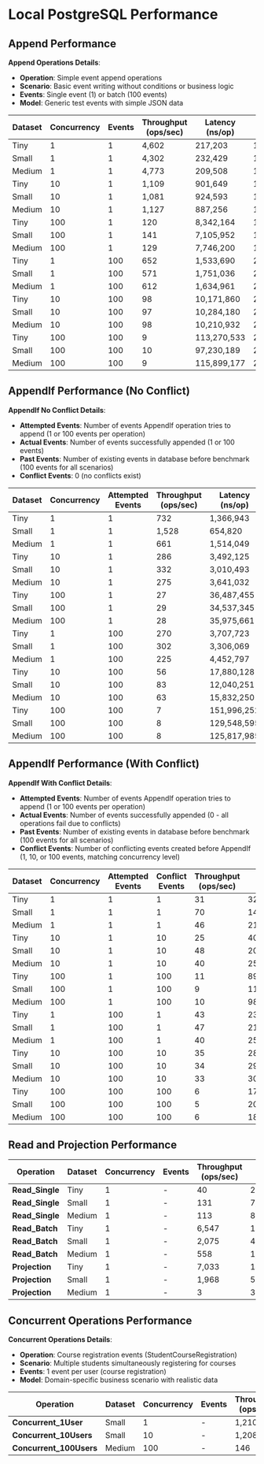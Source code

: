 # Local PostgreSQL Performance

## Append Performance

**Append Operations Details**:
- **Operation**: Simple event append operations
- **Scenario**: Basic event writing without conditions or business logic
- **Events**: Single event (1) or batch (100 events)
- **Model**: Generic test events with simple JSON data

| Dataset | Concurrency | Events | Throughput (ops/sec) | Latency (ns/op) | Memory (B/op) | Allocations |
|---------|-------------|--------|---------------------|-----------------|---------------|-------------|
| Tiny | 1 | 1 | 4,602 | 217,203 | 1,877 | 56 |
| Small | 1 | 1 | 4,302 | 232,429 | 1,883 | 56 |
| Medium | 1 | 1 | 4,773 | 209,508 | 1,875 | 55 |
| Tiny | 10 | 1 | 1,109 | 901,649 | 17,542 | 523 |
| Small | 10 | 1 | 1,081 | 924,593 | 17,547 | 523 |
| Medium | 10 | 1 | 1,127 | 887,256 | 17,532 | 523 |
| Tiny | 100 | 1 | 120 | 8,342,164 | 182,815 | 5,283 |
| Small | 100 | 1 | 141 | 7,105,952 | 182,904 | 5,282 |
| Medium | 100 | 1 | 129 | 7,746,200 | 182,588 | 5,275 |
| Tiny | 1 | 100 | 652 | 1,533,690 | 210,790 | 2,053 |
| Small | 1 | 100 | 571 | 1,751,036 | 210,784 | 2,053 |
| Medium | 1 | 100 | 612 | 1,634,961 | 211,381 | 2,053 |
| Tiny | 10 | 100 | 98 | 10,171,860 | 2,096,951 | 20,506 |
| Small | 10 | 100 | 97 | 10,284,180 | 2,095,247 | 20,494 |
| Medium | 10 | 100 | 98 | 10,210,932 | 2,094,443 | 20,489 |
| Tiny | 100 | 100 | 9 | 113,270,533 | 20,965,455 | 205,151 |
| Small | 100 | 100 | 10 | 97,230,189 | 20,961,682 | 205,133 |
| Medium | 100 | 100 | 9 | 115,899,177 | 20,955,109 | 205,076 |

## AppendIf Performance (No Conflict)

**AppendIf No Conflict Details**:
- **Attempted Events**: Number of events AppendIf operation tries to append (1 or 100 events per operation)
- **Actual Events**: Number of events successfully appended (1 or 100 events)
- **Past Events**: Number of existing events in database before benchmark (100 events for all scenarios)
- **Conflict Events**: 0 (no conflicts exist)

| Dataset | Concurrency | Attempted Events | Throughput (ops/sec) | Latency (ns/op) | Memory (B/op) | Allocations |
|---------|-------------|------------------|---------------------|-----------------|---------------|-------------|
| Tiny | 1 | 1 | 732 | 1,366,943 | 4,461 | 95 |
| Small | 1 | 1 | 1,528 | 654,820 | 4,465 | 96 |
| Medium | 1 | 1 | 661 | 1,514,049 | 4,461 | 95 |
| Tiny | 10 | 1 | 286 | 3,492,125 | 43,401 | 921 |
| Small | 10 | 1 | 332 | 3,010,493 | 43,401 | 922 |
| Medium | 10 | 1 | 275 | 3,641,032 | 43,363 | 921 |
| Tiny | 100 | 1 | 27 | 36,487,455 | 441,985 | 9,272 |
| Small | 100 | 1 | 29 | 34,537,345 | 441,049 | 9,265 |
| Medium | 100 | 1 | 28 | 35,975,661 | 440,653 | 9,262 |
| Tiny | 1 | 100 | 270 | 3,707,723 | 214,381 | 2,095 |
| Small | 1 | 100 | 302 | 3,306,069 | 213,952 | 2,093 |
| Medium | 1 | 100 | 225 | 4,452,797 | 213,795 | 2,092 |
| Tiny | 10 | 100 | 56 | 17,880,128 | 2,139,685 | 20,929 |
| Small | 10 | 100 | 83 | 12,040,251 | 2,136,629 | 20,903 |
| Medium | 10 | 100 | 63 | 15,832,250 | 2,135,136 | 20,892 |
| Tiny | 100 | 100 | 7 | 151,996,252 | 21,379,785 | 209,199 |
| Small | 100 | 100 | 8 | 129,548,595 | 21,355,971 | 209,084 |
| Medium | 100 | 100 | 8 | 125,817,985 | 21,365,328 | 209,045 |

## AppendIf Performance (With Conflict)

**AppendIf With Conflict Details**:
- **Attempted Events**: Number of events AppendIf operation tries to append (1 or 100 events per operation)
- **Actual Events**: Number of events successfully appended (0 - all operations fail due to conflicts)
- **Past Events**: Number of existing events in database before benchmark (100 events for all scenarios)
- **Conflict Events**: Number of conflicting events created before AppendIf (1, 10, or 100 events, matching concurrency level)

| Dataset | Concurrency | Attempted Events | Conflict Events | Throughput (ops/sec) | Latency (ns/op) | Memory (B/op) | Allocations |
|---------|-------------|------------------|-----------------|---------------------|-----------------|---------------|-------------|
| Tiny | 1 | 1 | 1 | 31 | 32,313,921 | 5,910 | 144 |
| Small | 1 | 1 | 1 | 70 | 14,371,495 | 5,859 | 144 |
| Medium | 1 | 1 | 1 | 46 | 21,828,132 | 5,897 | 144 |
| Tiny | 10 | 1 | 10 | 25 | 40,366,956 | 57,282 | 1,406 |
| Small | 10 | 1 | 10 | 48 | 20,857,225 | 57,246 | 1,405 |
| Medium | 10 | 1 | 10 | 40 | 25,004,187 | 57,238 | 1,405 |
| Tiny | 100 | 1 | 100 | 11 | 89,878,760 | 584,294 | 14,188 |
| Small | 100 | 1 | 100 | 9 | 112,494,108 | 581,648 | 14,172 |
| Medium | 100 | 1 | 100 | 10 | 98,250,736 | 581,578 | 14,169 |
| Tiny | 1 | 100 | 1 | 43 | 23,255,195 | 215,322 | 2,144 |
| Small | 1 | 100 | 1 | 47 | 21,387,674 | 214,731 | 2,140 |
| Medium | 1 | 100 | 1 | 40 | 25,062,065 | 214,684 | 2,140 |
| Tiny | 10 | 100 | 10 | 35 | 28,186,945 | 2,149,590 | 21,401 |
| Small | 10 | 100 | 10 | 34 | 29,396,364 | 2,146,454 | 21,380 |
| Medium | 10 | 100 | 10 | 33 | 30,285,182 | 2,145,157 | 21,372 |
| Tiny | 100 | 100 | 100 | 6 | 179,032,479 | 21,493,694 | 213,955 |
| Small | 100 | 100 | 100 | 5 | 205,235,701 | 21,475,130 | 213,853 |
| Medium | 100 | 100 | 100 | 6 | 180,638,478 | 21,478,281 | 213,861 |

## Read and Projection Performance

| Operation | Dataset | Concurrency | Events | Throughput (ops/sec) | Latency (ns/op) | Memory (B/op) | Allocations |
|-----------|---------|-------------|--------|---------------------|-----------------|---------------|-------------|
| **Read_Single** | Tiny | 1 | - | 40 | 25,170,720 | 2,546,894 | 288,487 |
| **Read_Single** | Small | 1 | - | 131 | 7,649,236 | 1,024,685 | 131,363 |
| **Read_Single** | Medium | 1 | - | 113 | 8,850,949 | 1,024,343 | 131,363 |
| **Read_Batch** | Tiny | 1 | - | 6,547 | 152,791 | 989 | 21 |
| **Read_Batch** | Small | 1 | - | 2,075 | 481,945 | 988 | 21 |
| **Read_Batch** | Medium | 1 | - | 558 | 1,791,792 | 989 | 21 |
| **Projection** | Tiny | 1 | - | 7,033 | 142,197 | 2,037 | 37 |
| **Projection** | Small | 1 | - | 1,968 | 507,989 | 2,036 | 37 |
| **Projection** | Medium | 1 | - | 3 | 369,278,396 | 2,212 | 37 |

## Concurrent Operations Performance

**Concurrent Operations Details**:
- **Operation**: Course registration events (StudentCourseRegistration)
- **Scenario**: Multiple students simultaneously registering for courses
- **Events**: 1 event per user (course registration)
- **Model**: Domain-specific business scenario with realistic data

| Operation | Dataset | Concurrency | Events | Throughput (ops/sec) | Latency (ns/op) | Memory (B/op) | Allocations |
|-----------|---------|-------------|--------|---------------------|-----------------|---------------|-------------|
| **Concurrent_1User** | Small | 1 | - | 1,210 | 225,217 | 2,537 | 51 |
| **Concurrent_10Users** | Small | 10 | - | 1,208 | 807,331 | 26,033 | 530 |
| **Concurrent_100Users** | Medium | 100 | - | 146 | 6,854,788 | 269,465 | 5,543 |
